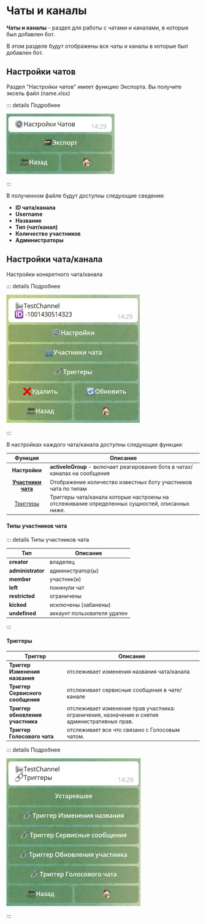 # Чаты и каналы

**Чаты и каналы** - раздел для работы с чатами и каналами, в которые был добавлен бот.

В этом разделе будут отображены все чаты и каналы в которые был добавлен бот.

## Настройки чатов

Раздел "Настройки чатов" имеет функцию Экспорта. Вы получите эксель файл (name.xlsx)

::: details Подробнее

![](./2.jpg)

:::

В полученном файле будут доступны следующие сведения:

- **ID чата/канала**
- **Username**
- **Название**
- **Тип (чат/канал)**
- **Количество участников**
- **Администраторы**

## Настройки чата/канала

Настройки конкретного чата/канала

::: details Подробнее

![](./3.jpg)

:::

В настройках каждого чата/канала доступны следующие функции:

|                                Функция                                | Описание                                                                                       |
|:---------------------------------------------------------------------:|------------------------------------------------------------------------------------------------|
|                             **Настройки**                             | **activeInGroup** - включает реагирование бота в чатах/каналах на сообщения                    |
| [**Участники чата**](/admin/chats-and-channels/#типы-участников-чата) | Отображение количество известных боту участников чата по типам                                 |
|            [Триггеры](/admin/chats-and-channels/#триггеры)            | Триггеры чата/канала которые настроены на отслеживание определенных сущностей, описанных ниже. |

#### Типы участников чата

::: details Типы участников чата

| Тип               | Описание                    |
|-------------------|-----------------------------|
| **creator**       | владелец                    |
| **administrator** | администратор(ы)            |
| **member**        | участник(и)                 |
| **left**          | покинули чат                |
| **restricted**    | ограничены                  |
| **kicked**        | исключены (забанены)        |
| **undefined**     | аккаунт пользователя удален |

:::
 
#### Триггеры
  
| Триггер                          | Описание                                                                                      |
|----------------------------------|-----------------------------------------------------------------------------------------------|
| **Триггер Изменения названия**   | отслеживает изменения названия чата/канала                                                    |
| **Триггер Сервисного сообщения** | отслеживает сервисные сообщения в чате/канале                                                 |
| **Триггер обновления участника** | отслеживает изменение прав участника: ограничения, назначение и снятия административных прав. |
| **Триггер Голосового чата**      | отслеживает все что связано с Голосовым чатом.                                                |

::: details Подробнее

![](./5.jpg)

:::